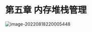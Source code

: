 # 第五章 内存堆栈管理

![image-20220818220005448](C:\Users\Shima\AppData\Roaming\Typora\typora-user-images\image-20220818220005448.png)

 